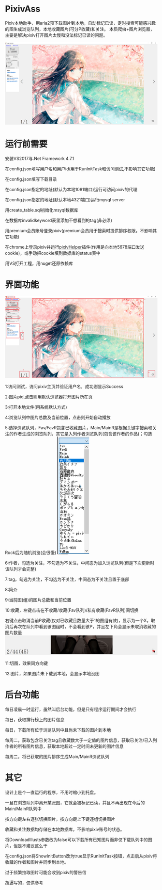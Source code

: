 # PixivAss
Pixiv本地助手，用aria2预下载图片到本地，自动标记已读，定时搜索可能感兴趣的图生成浏览队列，本地收藏图片(可分P收藏)和关注。
本质爬虫+图片浏览器，主要是解决pixiv打开图片太慢和没法标记已读的问题。

![image](other/0.PNG)

# 运行前需要
安装VS2017与.Net Framework 4.7.1

在config.json填写用户名和用户id(用于RunInitTask和访问测试,不影响其它功能)

在config.json填写下载目录

在config.json指定的地址(默认为本地1081端口)运行可访问pixiv的代理

在config.json指定的地址(默认本地4321端口)运行mysql server

用create_table.sql初始化msyql数据库

在数据库invalidkeyword表里添加不想看到的tag(非必须)

用premium会员账号登录pixiv(premium会员用于搜索时提供排序权限，不影响其它功能)

在chrome上登录pixiv并运行[pixivHelper](https://github.com/xyzkljl1/PixivHelper)插件(作用是向本地5678端口发送cookie)，或手动把cookie填到数据库的status表中

用VS打开工程，用nuget还原依赖库

# 界面功能
![image](other/1.PNG)

1:访问测试，访问pixiv主页并验证用户名，成功则显示Success

2:图片pid,点击则用默认浏览器打开图片所在页

3:打开本地文件(用系统默认方式)

4:浏览队列中图片总数及当前位置，点击则开始自动播放

5:选择浏览队列，Fav/FavR包含已收藏图片，Main/MainR是根据关键字搜索和关注的作者生成的浏览队列，其它是入列作者浏览队列(包含该作者的作品)；勾选Rock后为随机浏览(会很慢)
![image](other/3.PNG)

6:作者，勾选为关注，不勾选为不关注，中间态为加入浏览队列(但是下次更新时该队列才会完整)

7:tag，勾选为关注，不勾选为不关注，中间态为不关注且置于底部

8:简介

9:当前图(组)的图片总数和当前位置

10:收藏，左键点击在不收藏/收藏(Fav队列)/私有收藏(FavR队列)间切换

   右键点击取消当前P收藏(仅对已收藏且数量大于1的图组有效)，显示为一个X，取消后再次在队列中看到该图组时，不会看到该P，并且左下角会显示未取消收藏的图片数量
   ![image](other/2.PNG)

11:切图，效果同方向键

12:图片，如果图片未下载到本地，会显示本地没图

# 后台功能

每日凌晨一时运行，虽然叫后台功能，但是只有程序运行期间才会执行

每日，获取排行榜上的图片信息

每日，下载所有位于浏览队列中且尚未下载的图片到本地

每周二，获取包含已关注tag且收藏数大于一定值的图片信息，获取已关注/已入列作者的所有图片信息，获取本地超过一定时间未更新的图片信息

每周二，将已获取的图片排序生成Main/MainR浏览队列


# 其它

设计上是个一直运行的程序，不用时缩小到托盘。

一旦在浏览队列中离开某张图，它就会被标记已读，并且不再出现在今后的Main/MainR队列中

按方向键左右逐张切换图片，按方向键上下键逐组切换图片

收藏和关注数据均存储在本地数据库，不影响pixiv账号的状态。

将DownloadIllusts参数改为false可以下载所有已知图片而非仅下载队列中的图片，但是不建议这么干

在config.json将ShowInitButton改为true显示RunInitTask按钮，点击后从pixiv将收藏的作者和图片并同步到本地。

过于频繁拉取图片可能会收到pixiv的警告信

胡逼写的，仅供参考